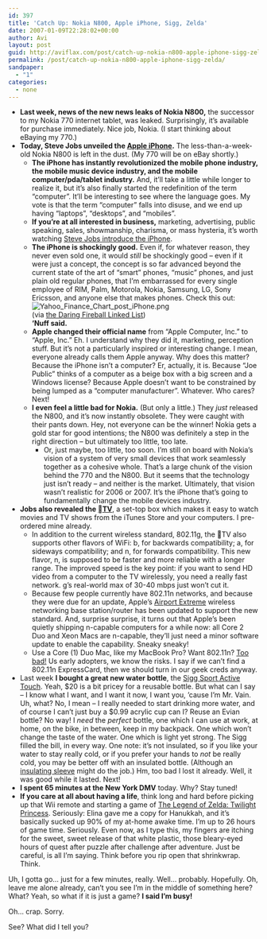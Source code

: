 ```yaml
---
id: 397
title: 'Catch Up: Nokia N800, Apple iPhone, Sigg, Zelda'
date: 2007-01-09T22:28:02+00:00
author: Avi
layout: post
guid: http://aviflax.com/post/catch-up-nokia-n800-apple-iphone-sigg-zelda/
permalink: /post/catch-up-nokia-n800-apple-iphone-sigg-zelda/
sandpaper:
  - "1"
categories:
  - none
---
```

  * **Last week, news of the new news leaks of Nokia N800</a>,** the successor to my Nokia 770 internet tablet, was leaked. Surprisingly, it&#8217;s available for purchase immediately. Nice job, Nokia. (I start thinking about eBaying my 770.)
  * **Today, Steve Jobs unveiled the [Apple iPhone](http://www.apple.com/iphone/).** The less-than-a-week-old Nokia N800 is left in the dust. (My 770 will be on eBay shortly.) 
      * **The iPhone has instantly revolutionized the mobile phone industry, the mobile music device industry, and the mobile computer/pda/tablet industry.** And, it&#8217;ll take a little while longer to realize it, but it&#8217;s also finally started the redefinition of the term &#8220;computer&#8221;. It&#8217;ll be interesting to see where the language goes. My vote is that the term &#8220;computer&#8221; falls into disuse, and we end up having &#8220;laptops&#8221;, &#8220;desktops&#8221;, and &#8220;mobiles&#8221;.
      * **If you&#8217;re at all interested in business,** marketing, advertising, public speaking, sales, showmanship, charisma, or mass hysteria, it&#8217;s worth watching [Steve Jobs introduce the iPhone](http://events.apple.com.edgesuite.net/j47d52oo/event/).
      * **The iPhone is shockingly good.** Even if, for whatever reason, they never even sold one, it would _still_ be shockingly good &#8211; even if it were just a concept, the concept is so far advanced beyond the current state of the art of &#8220;smart&#8221; phones, &#8220;music&#8221; phones, and just plain old regular phones, that I&#8217;m embarrassed for every single employee of RIM, Palm, Motorola, Nokia, Samsung, LG, Sony Ericsson, and anyone else that makes phones. Check this out:   
        <img id="image398" src="http://aviflax.com/wp-content/uploads/2007/01/Yahoo_Finance_Chart_post_iPhone.png" alt="Yahoo_Finance_Chart_post_iPhone.png" />  
        (via [the Daring Fireball Linked List](http://daringfireball.net/linked/))  
        **&#8216;Nuff said.**
      * **Apple changed their official name** from &#8220;Apple Computer, Inc.&#8221; to &#8220;Apple, Inc.&#8221; Eh. I understand why they did it, marketing, perception stuff. But it&#8217;s not a particularly inspired or interesting change. I mean, everyone already calls them Apple anyway. Why does this matter? Because the iPhone isn&#8217;t a computer? Er, actually, it is. Because &#8220;Joe Public&#8221; thinks of a computer as a beige box with a big screen and a Windows license? Because Apple doesn&#8217;t want to be constrained by being lumped as a &#8220;computer manufacturer&#8221;. Whatever. Who cares? Next!
      * **I even feel a little bad for Nokia.** (But only a little.) They _just_ released the N800, and it&#8217;s now instantly obsolete. They were caught with their pants down. Hey, not everyone can be the winner! Nokia gets a gold star for good intentions; the N800 was definitely a step in the right direction &#8211; but ultimately too little, too late. 
          * Or, just maybe, too little, too soon. I&#8217;m still on board with Nokia&#8217;s vision of a system of very small devices that work seamlessly together as a cohesive whole. That&#8217;s a large chunk of the vision behind the 770 and the N800. But it seems that the technology just isn&#8217;t ready &#8211; and neither is the market. Ultimately, that vision wasn&#8217;t realistic for 2006 or 2007. It&#8217;s the iPhone that&#8217;s going to fundamentally change the mobile devices industry.
  * **Jobs also revealed the [&#63743;TV](http://www.apple.com/appletv/)**, a set-top box which makes it easy to watch movies and TV shows from the iTunes Store and your computers. I pre-ordered mine already. 
      * In addition to the current wireless standard, 802.11g, the &#63743;TV also supports other flavors of WiFi: b, for backwards compatibility; a, for sideways compatibility; and n, for forwards compatibility. This new flavor, n, is supposed to be faster and more reliable with a longer range. The improved speed is the key point: if you want to send HD video from a computer to the TV wirelessly, you need a really fast network. g&#8217;s real-world max of 30-40 mbps just won&#8217;t cut it.
      * Because few people currently have 802.11n networks, and because they were due for an update, Apple&#8217;s [Airport Extreme](http://www.apple.com/airportextreme/) wireless networking base station/router has been updated to support the new standard. And, surprise surprise, it turns out that Apple&#8217;s been quietly shipping n-capable computers for a while now: all Core 2 Duo and Xeon Macs are n-capable, they&#8217;ll just need a minor software update to enable the capability. Sneaky sneaky!
      * Use a Core (1) Duo Mac, like my MacBook Pro? Want 802.11n? [Too bad!](http://www.apple.com/wireless/80211/) Us early adopters, we know the risks. I say if we can&#8217;t find a 802.11n ExpressCard, then we should turn in our geek creds anyway.
  * Last week **I bought a great new water bottle**, the [Sigg Sport Active Touch](http://www.reusablebags.com/store/sigg-075l-sport-active-touch-reusable-bottles-p-383.html). Yeah, $20 is a bit pricey for a reusable bottle. But what can I say &#8211; I know what I want, and I want it now, I want you, &#8217;cause I&#8217;m Mr. Vain. Uh, what? No, I mean &#8211; I really needed to start drinking more water, and of course I can&#8217;t just buy a $0.99 acrylic cup can I? Reuse an Evian bottle? No way! I _need_ the _perfect_ bottle, one which I can use at work, at home, on the bike, in between, keep in my backpack. One which won&#8217;t change the taste of the water. One which is light yet strong. The Sigg filled the bill, in every way. One note: it&#8217;s not insulated, so if you like your water to stay really cold, or if you prefer your hands to _not_ be really cold, you may be better off with an insulated bottle. (Although an [insulating sleeve](http://www.reusablebags.com/store/reusable-bottles-insulated-sleeves-c-19_21.html) might do the job.) Hm, too bad I lost it already. Well, it was good while it lasted. Next!
  * **I spent 65 minutes at the New York DMV** today. Why? Stay tuned!
  * **If you care at all about having a life**, think long and hard before picking up that Wii remote and starting a game of [The Legend of Zelda: Twilight Princess](http://zelda.com/universe/game/twilightprincess/). Seriously: Elina gave me a copy for Hanukkah, and it&#8217;s basically sucked up 90% of my at-home awake time. I&#8217;m up to 26 hours of game time. Seriously. Even now, as I type this, my fingers are itching for the sweet, sweet release of that white plastic, those bleary-eyed hours of quest after puzzle after challenge after adventure. Just be careful, is all I&#8217;m saying. Think before you rip open that shrinkwrap. Think.

Uh, I gotta go&#8230; just for a few minutes, really. Well&#8230; probably. Hopefully. Oh, leave me alone already, can&#8217;t you see I&#8217;m in the middle of something here? What? Yeah, so what if it is just a game? **I said I&#8217;m busy!**

Oh&#8230; crap. Sorry.

See? What did I tell you?